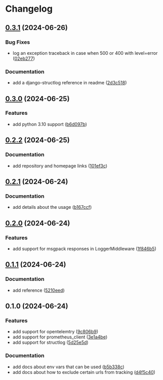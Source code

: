 # Changelog

## [0.3.1](https://github.com/portmind/telemify/compare/v0.3.0...v0.3.1) (2024-06-26)


### Bug Fixes

* log an exception traceback in case when 500 or 400 with level=error ([02eb277](https://github.com/portmind/telemify/commit/02eb27703d5de57817584efb85fa995432d8353f))


### Documentation

* add a django-structlog reference in readme ([2d3c518](https://github.com/portmind/telemify/commit/2d3c518d1dc1031825eee879a39138fd72a21d81))

## [0.3.0](https://github.com/portmind/telemify/compare/v0.2.2...v0.3.0) (2024-06-25)


### Features

* add python 3.10 support ([b6d097b](https://github.com/portmind/telemify/commit/b6d097b297a7f1630dbf6390f2ff376732656840))

## [0.2.2](https://github.com/portmind/telemify/compare/v0.2.1...v0.2.2) (2024-06-25)


### Documentation

* add repository and homepage links ([101ef3c](https://github.com/portmind/telemify/commit/101ef3cbdf8cdec9cd3b421721c2c295686431b0))

## [0.2.1](https://github.com/portmind/telemify/compare/v0.2.0...v0.2.1) (2024-06-24)


### Documentation

* add details about the usage ([b167ccf](https://github.com/portmind/telemify/commit/b167ccf00082c4c20e9d1aa5792ace1188bc8258))

## [0.2.0](https://github.com/portmind/telemify/compare/v0.1.1...v0.2.0) (2024-06-24)


### Features

* add support for msgpack responses in LoggerMiddleware ([1f846b5](https://github.com/portmind/telemify/commit/1f846b5a00f9a06ea74099c6ead73904d8e20fbb))

## [0.1.1](https://github.com/portmind/telemify/compare/v0.1.0...v0.1.1) (2024-06-24)


### Documentation

* add reference ([5210eed](https://github.com/portmind/telemify/commit/5210eedf58d4fad568533a3ebd9d41ce96b48dea))

## 0.1.0 (2024-06-24)


### Features

* add support for opentelemtry ([9c806b9](https://github.com/portmind/telemify/commit/9c806b99b4ec262cf7954dc2c236ce70a703538e))
* add support for prometheus_client ([3e1a4be](https://github.com/portmind/telemify/commit/3e1a4bedd7302d0fc1290caa0b54f3f0b8cfa548))
* add support for structlog ([5d25e5d](https://github.com/portmind/telemify/commit/5d25e5dfe4c8f026540b04f824f7867f5aadff9d))


### Documentation

* add docs about env vars that can be used ([b5b338c](https://github.com/portmind/telemify/commit/b5b338cfef528a5137b5d7af2c3b4031ec11a9fe))
* add docs about how to exclude certain urls from tracking ([d4f5c40](https://github.com/portmind/telemify/commit/d4f5c40d1b2181192eb310df2768bc202f2d49aa))
